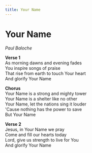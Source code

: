 ```yaml
---
title: Your Name  
---
```


# Your Name  
  
_Paul Baloche_  
  
**Verse 1**  
As morning dawns and evening fades  
You inspire songs of praise  
That rise from earth to touch Your heart  
And glorify Your Name  
  
**Chorus**  
Your Name is a strong and mighty tower  
Your Name is a shelter like no other  
Your Name, let the nations sing it louder  
'Cause nothing has the power to save  
But Your Name  
  
**Verse 2**  
Jesus, in Your Name we pray  
Come and fill our hearts today  
Lord, give us strength to live for You  
And glorify Your Name  